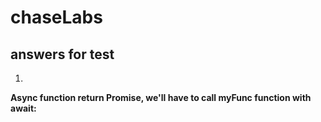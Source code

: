 # chaseLabs

## answers for test

 1)

**Async function return Promise, we'll have to call myFunc function with await:**
